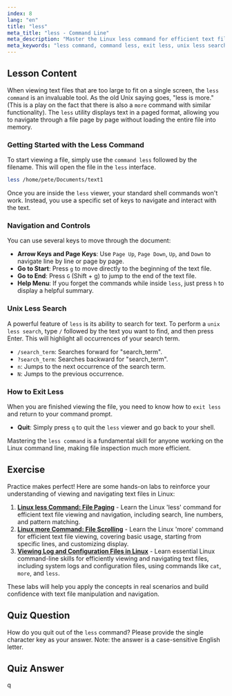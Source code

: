 ```yaml
---
index: 8
lang: "en"
title: "less"
meta_title: "less - Command Line"
meta_description: "Master the Linux less command for efficient text file viewing. This guide covers how to use the command less, navigate, perform a unix less search, and how to exit less."
meta_keywords: "less command, command less, exit less, unix less search, linux less, view text files, navigate files, linux command line"
---
```


## Lesson Content

When viewing text files that are too large to fit on a single screen, the `less command` is an invaluable tool. As the old Unix saying goes, "less is more." (This is a play on the fact that there is also a `more` command with similar functionality). The `less` utility displays text in a paged format, allowing you to navigate through a file page by page without loading the entire file into memory.

### Getting Started with the Less Command

To start viewing a file, simply use the `command less` followed by the filename. This will open the file in the `less` interface.

```bash
less /home/pete/Documents/text1
```

Once you are inside the `less` viewer, your standard shell commands won't work. Instead, you use a specific set of keys to navigate and interact with the text.

### Navigation and Controls

You can use several keys to move through the document:

- **Arrow Keys and Page Keys**: Use `Page Up`, `Page Down`, `Up`, and `Down` to navigate line by line or page by page.
- **Go to Start**: Press `g` to move directly to the beginning of the text file.
- **Go to End**: Press `G` (Shift + g) to jump to the end of the text file.
- **Help Menu**: If you forget the commands while inside `less`, just press `h` to display a helpful summary.

### Unix Less Search

A powerful feature of `less` is its ability to search for text. To perform a `unix less search`, type `/` followed by the text you want to find, and then press Enter. This will highlight all occurrences of your search term.

- `/search_term`: Searches forward for "search_term".
- `?search_term`: Searches backward for "search_term".
- `n`: Jumps to the next occurrence of the search term.
- `N`: Jumps to the previous occurrence.

### How to Exit Less

When you are finished viewing the file, you need to know how to `exit less` and return to your command prompt.

- **Quit**: Simply press `q` to quit the `less` viewer and go back to your shell.

Mastering the `less command` is a fundamental skill for anyone working on the Linux command line, making file inspection much more efficient.

## Exercise

Practice makes perfect! Here are some hands-on labs to reinforce your understanding of viewing and navigating text files in Linux:

1. **[Linux less Command: File Paging](https://labex.io/labs/linux-linux-less-command-file-paging-214301)** - Learn the Linux 'less' command for efficient text file viewing and navigation, including search, line numbers, and pattern matching.
2. **[Linux more Command: File Scrolling](https://labex.io/labs/linux-linux-more-command-file-scrolling-214299)** - Learn the Linux 'more' command for efficient text file viewing, covering basic usage, starting from specific lines, and customizing display.
3. **[Viewing Log and Configuration Files in Linux](https://labex.io/labs/linux-viewing-log-and-configuration-files-in-linux-387914)** - Learn essential Linux command-line skills for efficiently viewing and navigating text files, including system logs and configuration files, using commands like `cat`, `more`, and `less`.

These labs will help you apply the concepts in real scenarios and build confidence with text file manipulation and navigation.

## Quiz Question

How do you quit out of the `less` command? Please provide the single character key as your answer. Note: the answer is a case-sensitive English letter.

## Quiz Answer

q
